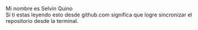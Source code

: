 Mi nombre es Selvin Quino   
Si ti estas leyendo esto desde github.com significa que logre sincronizar el repositorio desde la terminal. 

